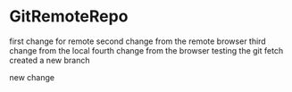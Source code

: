 # GitRemoteRepo
first change for remote
second change from the remote browser
third change from the local
fourth change from the browser
testing the git fetch
created a new branch

new change
